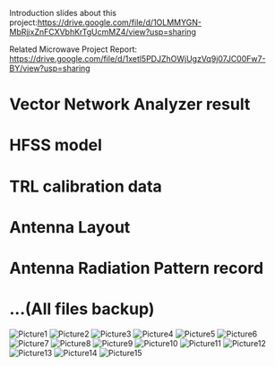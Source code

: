 Introduction slides about this project:https://drive.google.com/file/d/1OLMMYGN-MbRjjxZnFCXVbhKrTgUcmMZ4/view?usp=sharing

Related Microwave Project Report: https://drive.google.com/file/d/1xetl5PDJZhOWjUgzVq9j07JC00Fw7-BY/view?usp=sharing

# Vector Network Analyzer result 
# HFSS model
# TRL calibration data
# Antenna Layout
# Antenna Radiation Pattern record
# ...(All files backup)

![Picture1](https://user-images.githubusercontent.com/69144773/209589744-877ecf45-d6c1-46af-8677-24ee3dec1527.png)
![Picture2](https://user-images.githubusercontent.com/69144773/209589748-c8c02e27-1050-4ad0-9533-bf1aeaf1fb2b.png)
![Picture3](https://user-images.githubusercontent.com/69144773/209589752-b4f28f12-0eab-4b89-ac61-8954b04aabd9.png)
![Picture4](https://user-images.githubusercontent.com/69144773/209589756-3fe626af-bcd2-402a-81f1-61e673588f60.png)
![Picture5](https://user-images.githubusercontent.com/69144773/209589764-3da909df-6fe2-49e3-ab8a-ef1c1fc4bf7f.png)
![Picture6](https://user-images.githubusercontent.com/69144773/209589780-1acd5df1-ab11-405b-8ce7-9a5b1b768143.jpg)
![Picture7](https://user-images.githubusercontent.com/69144773/209589781-9dd03a0e-d8df-4d74-a6fd-92f52dc62a65.jpg)
![Picture8](https://user-images.githubusercontent.com/69144773/209589784-81fec560-2f04-40b1-9465-199e152b7cd2.png)
![Picture9](https://user-images.githubusercontent.com/69144773/209589787-b350ca45-6fdb-46ea-a54d-c7e40c0e9605.png)
![Picture10](https://user-images.githubusercontent.com/69144773/209589788-75661552-b8d5-48d9-92bc-418eab136149.png)
![Picture11](https://user-images.githubusercontent.com/69144773/209589789-0eebbbad-87ee-48e8-ba0e-9b754dd6b17b.png)
![Picture12](https://user-images.githubusercontent.com/69144773/209589791-c923d21f-69fb-4448-ae09-31b12b8f9b89.png)
![Picture13](https://user-images.githubusercontent.com/69144773/209589793-593913a0-2bda-458e-9c77-0504a3eeffba.png)
![Picture14](https://user-images.githubusercontent.com/69144773/209589797-f9fd97b1-0e8c-4a16-b399-7620d97da404.jpg)
![Picture15](https://user-images.githubusercontent.com/69144773/209589798-7a58a08f-9291-4993-931c-1da4230a2ea4.jpg)
